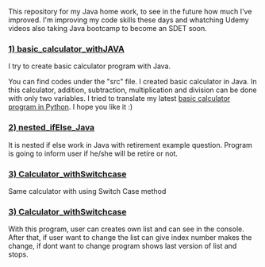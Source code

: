 This repository for my Java home work, to see in the future how much I've improved.
I'm improving my code skills these days and whatching Udemy videos also taking Java bootcamp to become an SDET soon. 
</br>

### <a href= "https://github.com/quatronostro/Java_homework/blob/main/myHomepractise/src/H01_home_practise/Calculator.java"> 1) basic_calculator_withJAVA </a>
I try to create basic calculator program with Java.

You can find codes under the "src" file. I created basic calculator in Java. In this calculator, addition, subtraction, multiplication and division can be done with only two variables. I tried to translate my latest <a href="https://github.com/quatronostro/Python_homework/tree/main/basic_calculator">basic calculator program in Python</a>. I hope you like it :)
</br>

### <a href= "https://github.com/quatronostro/Java_homework/blob/main/myHomepractise/src/H01_home_practise/nested_ifElse.java"> 2) nested_ifElse_Java </a>
It is nested if else work in Java with retirement example question. Program is going to inform user if he/she will be retire or not.
</br>

### <a href= "https://github.com/quatronostro/Java_homework/blob/main/myHomepractise/src/H01_home_practise/Calculator_withSwitchcase.java"> 3) Calculator_withSwitchcase </a>
Same calculator with using Switch Case method
</br>

### <a href= "https://github.com/quatronostro/Java_homework/blob/main/myHomepractise/src/H01_home_practise/creatingAndChangingList.java"> 3) Calculator_withSwitchcase </a>
With this program, user can creates own list and can see in the console. After that, if user want to change the list can give index number makes the change, if dont want to change program shows last version of list and stops. 
</br>
